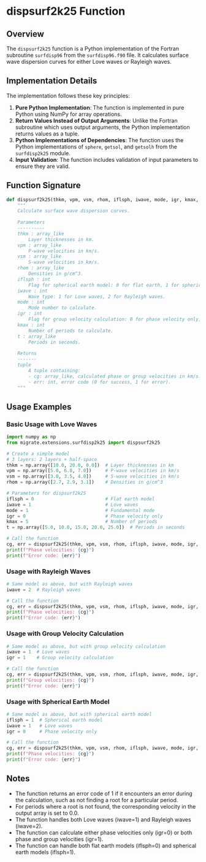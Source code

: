 # dispsurf2k25 Function

## Overview

The `dispsurf2k25` function is a Python implementation of the Fortran subroutine `surfdisp96` from the `surfdisp96.f90` file. It calculates surface wave dispersion curves for either Love waves or Rayleigh waves.

## Implementation Details

The implementation follows these key principles:

1. **Pure Python Implementation**: The function is implemented in pure Python using NumPy for array operations.
2. **Return Values Instead of Output Arguments**: Unlike the Fortran subroutine which uses output arguments, the Python implementation returns values as a tuple.
3. **Python Implementations of Dependencies**: The function uses the Python implementations of `sphere`, `getsol`, and `getsolh` from the `surfdisp2k25` module.
4. **Input Validation**: The function includes validation of input parameters to ensure they are valid.

## Function Signature

```python
def dispsurf2k25(thkm, vpm, vsm, rhom, iflsph, iwave, mode, igr, kmax, t):
    """
    Calculate surface wave dispersion curves.
    
    Parameters
    ----------
    thkm : array_like
        Layer thicknesses in km.
    vpm : array_like
        P-wave velocities in km/s.
    vsm : array_like
        S-wave velocities in km/s.
    rhom : array_like
        Densities in g/cm^3.
    iflsph : int
        Flag for spherical earth model: 0 for flat earth, 1 for spherical earth.
    iwave : int
        Wave type: 1 for Love waves, 2 for Rayleigh waves.
    mode : int
        Mode number to calculate.
    igr : int
        Flag for group velocity calculation: 0 for phase velocity only, 1 for phase and group velocity.
    kmax : int
        Number of periods to calculate.
    t : array_like
        Periods in seconds.
    
    Returns
    -------
    tuple
        A tuple containing:
        - cg: array_like, calculated phase or group velocities in km/s.
        - err: int, error code (0 for success, 1 for error).
    """
```

## Usage Examples

### Basic Usage with Love Waves

```python
import numpy as np
from migrate.extensions.surfdisp2k25 import dispsurf2k25

# Create a simple model
# 3 layers: 2 layers + half-space
thkm = np.array([10.0, 20.0, 0.0])  # Layer thicknesses in km
vpm = np.array([5.0, 6.0, 7.0])     # P-wave velocities in km/s
vsm = np.array([3.0, 3.5, 4.0])     # S-wave velocities in km/s
rhom = np.array([2.7, 2.9, 3.1])    # Densities in g/cm^3

# Parameters for dispsurf2k25
iflsph = 0                          # Flat earth model
iwave = 1                           # Love waves
mode = 1                            # Fundamental mode
igr = 0                             # Phase velocity only
kmax = 5                            # Number of periods
t = np.array([5.0, 10.0, 15.0, 20.0, 25.0])  # Periods in seconds

# Call the function
cg, err = dispsurf2k25(thkm, vpm, vsm, rhom, iflsph, iwave, mode, igr, kmax, t)
print(f"Phase velocities: {cg}")
print(f"Error code: {err}")
```

### Usage with Rayleigh Waves

```python
# Same model as above, but with Rayleigh waves
iwave = 2  # Rayleigh waves

# Call the function
cg, err = dispsurf2k25(thkm, vpm, vsm, rhom, iflsph, iwave, mode, igr, kmax, t)
print(f"Phase velocities: {cg}")
print(f"Error code: {err}")
```

### Usage with Group Velocity Calculation

```python
# Same model as above, but with group velocity calculation
iwave = 1  # Love waves
igr = 1    # Group velocity calculation

# Call the function
cg, err = dispsurf2k25(thkm, vpm, vsm, rhom, iflsph, iwave, mode, igr, kmax, t)
print(f"Group velocities: {cg}")
print(f"Error code: {err}")
```

### Usage with Spherical Earth Model

```python
# Same model as above, but with spherical earth model
iflsph = 1  # Spherical earth model
iwave = 1   # Love waves
igr = 0     # Phase velocity only

# Call the function
cg, err = dispsurf2k25(thkm, vpm, vsm, rhom, iflsph, iwave, mode, igr, kmax, t)
print(f"Phase velocities: {cg}")
print(f"Error code: {err}")
```

## Notes

- The function returns an error code of 1 if it encounters an error during the calculation, such as not finding a root for a particular period.
- For periods where a root is not found, the corresponding velocity in the output array is set to 0.0.
- The function handles both Love waves (iwave=1) and Rayleigh waves (iwave=2).
- The function can calculate either phase velocities only (igr=0) or both phase and group velocities (igr=1).
- The function can handle both flat earth models (iflsph=0) and spherical earth models (iflsph=1).